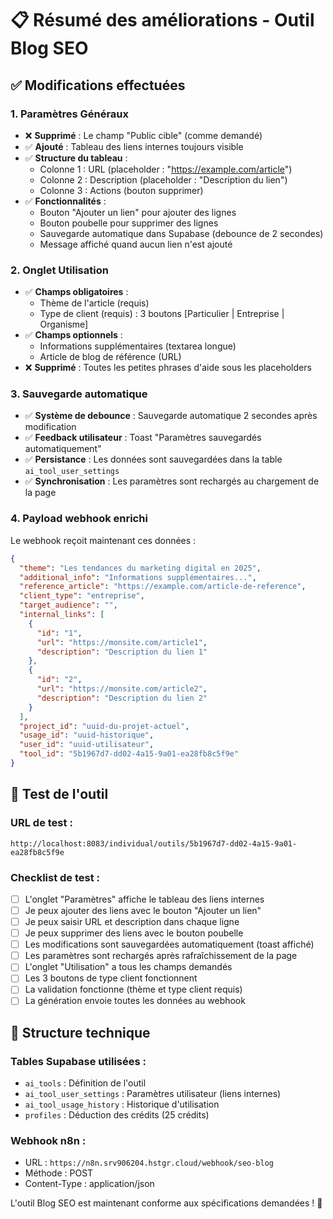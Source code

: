 # 📋 Résumé des améliorations - Outil Blog SEO

## ✅ Modifications effectuées

### 1. **Paramètres Généraux**
- ❌ **Supprimé** : Le champ "Public cible" (comme demandé)
- ✅ **Ajouté** : Tableau des liens internes toujours visible
- ✅ **Structure du tableau** :
  - Colonne 1 : URL (placeholder : "https://example.com/article")
  - Colonne 2 : Description (placeholder : "Description du lien")
  - Colonne 3 : Actions (bouton supprimer)
- ✅ **Fonctionnalités** :
  - Bouton "Ajouter un lien" pour ajouter des lignes
  - Bouton poubelle pour supprimer des lignes
  - Sauvegarde automatique dans Supabase (debounce de 2 secondes)
  - Message affiché quand aucun lien n'est ajouté

### 2. **Onglet Utilisation**
- ✅ **Champs obligatoires** :
  - Thème de l'article (requis)
  - Type de client (requis) : 3 boutons [Particulier | Entreprise | Organisme]
- ✅ **Champs optionnels** :
  - Informations supplémentaires (textarea longue)
  - Article de blog de référence (URL)
- ❌ **Supprimé** : Toutes les petites phrases d'aide sous les placeholders

### 3. **Sauvegarde automatique**
- ✅ **Système de debounce** : Sauvegarde automatique 2 secondes après modification
- ✅ **Feedback utilisateur** : Toast "Paramètres sauvegardés automatiquement"
- ✅ **Persistance** : Les données sont sauvegardées dans la table `ai_tool_user_settings`
- ✅ **Synchronisation** : Les paramètres sont rechargés au chargement de la page

### 4. **Payload webhook enrichi**
Le webhook reçoit maintenant ces données :
```json
{
  "theme": "Les tendances du marketing digital en 2025",
  "additional_info": "Informations supplémentaires...",
  "reference_article": "https://example.com/article-de-reference", 
  "client_type": "entreprise",
  "target_audience": "",
  "internal_links": [
    {
      "id": "1",
      "url": "https://monsite.com/article1",
      "description": "Description du lien 1"
    },
    {
      "id": "2", 
      "url": "https://monsite.com/article2",
      "description": "Description du lien 2"
    }
  ],
  "project_id": "uuid-du-projet-actuel",
  "usage_id": "uuid-historique",
  "user_id": "uuid-utilisateur", 
  "tool_id": "5b1967d7-dd02-4a15-9a01-ea28fb8c5f9e"
}
```

## 🧪 Test de l'outil

### URL de test :
```
http://localhost:8083/individual/outils/5b1967d7-dd02-4a15-9a01-ea28fb8c5f9e
```

### Checklist de test :
- [ ] L'onglet "Paramètres" affiche le tableau des liens internes
- [ ] Je peux ajouter des liens avec le bouton "Ajouter un lien"
- [ ] Je peux saisir URL et description dans chaque ligne
- [ ] Je peux supprimer des liens avec le bouton poubelle
- [ ] Les modifications sont sauvegardées automatiquement (toast affiché)
- [ ] Les paramètres sont rechargés après rafraîchissement de la page
- [ ] L'onglet "Utilisation" a tous les champs demandés
- [ ] Les 3 boutons de type client fonctionnent
- [ ] La validation fonctionne (thème et type client requis)
- [ ] La génération envoie toutes les données au webhook

## 🔧 Structure technique

### Tables Supabase utilisées :
- `ai_tools` : Définition de l'outil
- `ai_tool_user_settings` : Paramètres utilisateur (liens internes)
- `ai_tool_usage_history` : Historique d'utilisation
- `profiles` : Déduction des crédits (25 crédits)

### Webhook n8n :
- URL : `https://n8n.srv906204.hstgr.cloud/webhook/seo-blog`
- Méthode : POST
- Content-Type : application/json

L'outil Blog SEO est maintenant conforme aux spécifications demandées ! 🎉